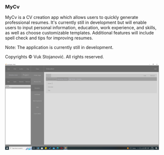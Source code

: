 ### MyCv

MyCv is a CV creation app which allows users to quickly generate professional resumes. It's currently still in development but will enable users to input personal information, education, work experience, and skills, as well as choose customizable templates. Additional features will include spell check and tips for improving resumes.

Note: The application is currently still in development.

Copyrights © Vuk Stojanović. All rights reserved.

![App](https://github.com/vukstojanovic1987/MyCv/blob/master/Screenshot.png)
